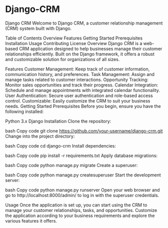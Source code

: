 # Django-CRM

Django CRM
Welcome to Django CRM, a customer relationship management (CRM) system built with Django.

Table of Contents
Overview
Features
Getting Started
Prerequisites
Installation
Usage
Contributing
License
Overview
Django CRM is a web-based CRM application designed to help businesses manage their customer relationships efficiently. Built on the Django framework, it offers a robust and customizable solution for organizations of all sizes.

Features
Customer Management: Keep track of customer information, communication history, and preferences.
Task Management: Assign and manage tasks related to customer interactions.
Opportunity Tracking: Monitor sales opportunities and track their progress.
Calendar Integration: Schedule and manage appointments with integrated calendar functionality.
User Authentication: Secure user authentication and role-based access control.
Customizable: Easily customize the CRM to suit your business needs.
Getting Started
Prerequisites
Before you begin, ensure you have the following installed:

Python 3.x
Django
Installation
Clone the repository:

bash
Copy code
git clone https://github.com/your-username/django-crm.git
Change into the project directory:

bash
Copy code
cd django-crm
Install dependencies:

bash
Copy code
pip install -r requirements.txt
Apply database migrations:

bash
Copy code
python manage.py migrate
Create a superuser:

bash
Copy code
python manage.py createsuperuser
Start the development server:

bash
Copy code
python manage.py runserver
Open your web browser and go to http://localhost:8000/admin/ to log in with the superuser credentials.

Usage
Once the application is set up, you can start using the CRM to manage your customer relationships, tasks, and opportunities. Customize the application according to your business requirements and explore the various features it offers.
